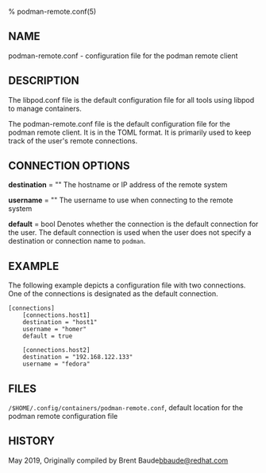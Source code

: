 % podman-remote.conf(5)

## NAME
podman-remote.conf - configuration file for the podman remote client

## DESCRIPTION
The libpod.conf file is the default configuration file for all tools using
libpod to manage containers.

The podman-remote.conf file is the default configuration file for the podman
remote client.  It is in the TOML format.  It is primarily used to keep track
of the user's remote connections.

## CONNECTION OPTIONS
**destination** = ""
  The hostname or IP address of the remote system

**username** = ""
  The username to use when connecting to the remote system

**default** = bool
  Denotes whether the connection is the default connection for the user.  The default connection
  is used when the user does not specify a destination or connection name to `podman`.


## EXAMPLE

The following example depicts a configuration file with two connections.  One of the connections
is designated as the default connection.
```
[connections]
    [connections.host1]
    destination = "host1"
    username = "homer"
    default = true

    [connections.host2]
    destination = "192.168.122.133"
    username = "fedora"
```

## FILES
  `/$HOME/.config/containers/podman-remote.conf`, default location for the podman remote
configuration file

## HISTORY
May 2019, Originally compiled by Brent Baude<bbaude@redhat.com>

